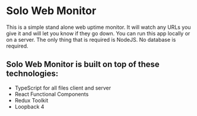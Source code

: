 # Solo Web Monitor

This is a simple stand alone web uptime monitor. It will watch any URLs you give it and will let you know if they go down. You can run this app locally or on a server. The only thing that is required is NodeJS. No database is required.

## Solo Web Monitor is built on top of these technologies:
- TypeScript for all files client and server
- React Functional Components
- Redux Toolkit
- Loopback 4
